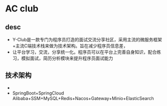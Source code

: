# AC club

## desc
* Y-Club是一款专门为程序员打造的面试交流分享社区，采用主流的微服务框架+主流C端技术栈来做为技术架构。旨在减少程序员信息差，
* 让平台学习，交流，分享统一化。程序员可以在平台上完善自身知识，配合练习，模拟面试，简历分析模块来提升程序员面试能力

## 技术架构
* 
* SpringBoot+SpringCloud Alibaba+SSM+MySQL+Redis+Nacos+Gateway+Minio+ElasticSearch